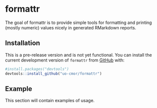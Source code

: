 
<!-- README.md is generated from README.Rmd. Please edit that file -->

# formattr

<!-- badges: start -->
<!-- badges: end -->

The goal of formattr is to provide simple tools for formatting and
printing (mostly numeric) values nicely in generated RMarkdown reports.

## Installation

This is a pre-release version and is not yet functional. You can install
the current development version of `formattr` from
[GitHub](https://github.com) with:

``` r
#install.packages("devtools")
devtools::install_github("uo-cmor/formattr")
```

## Example

This section will contain examples of usage.
